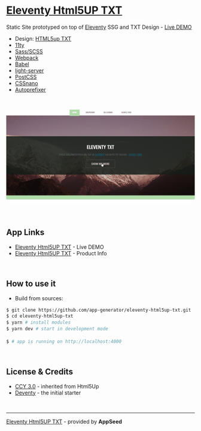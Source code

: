 # [Eleventy Html5UP TXT](https://appseed.us/static-site/eleventy-html5up-txt)

Static Site prototyped on top of [Eleventy](https://www.11ty.io/) SSG and TXT Design - [Live DEMO](https://eleventy-html5up-txt.appseed.us) 

- Design: [HTML5up TXT](https://html5up.net/txt)
- [11ty](https://www.11ty.io/)
- [Sass/SCSS](https://github.com/sass/node-sass)
- [Webpack](https://webpack.js.org/)
- [Babel](https://babeljs.io/)
- [light-server](https://github.com/txchen/light-server)
- [PostCSS](https://postcss.org/)
- [CSSnano](https://cssnano.co/)
- [Autoprefixer](https://github.com/postcss/autoprefixer)

<br />

![Eleventy Html5UP TXT - Gif animated intro.](https://github.com/app-generator/static/blob/master/products/eleventy-html5up-txt-intro.gif?raw=true)

<br />

## App Links

- [Eleventy Html5UP TXT](https://eleventy-html5up-txt.appseed.us) - Live DEMO
- [Eleventy Html5UP TXT](https://appseed.us/static-site/eleventy-html5up-txt) - Product Info

<br />

## How to use it

- Build from sources:

```bash
$ git clone https://github.com/app-generator/eleventy-html5up-txt.git
$ cd eleventy-html5up-txt
$ yarn # install modules
$ yarn dev # start in development mode

$ # app is running on http://localhost:4000
```

<br />

## License & Credits

- [CCY 3.0](https://html5up.net/license) - inherited from Html5Up
- [Deventy](https://github.com/ianrose/deventy) - the initial starter

<br />

---
[Eleventy Html5UP TXT](https://appseed.us/static-site/eleventy-html5up-txt) - provided by **AppSeed**
